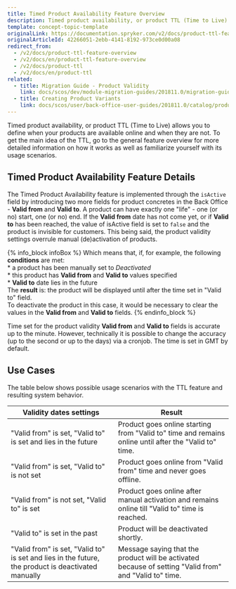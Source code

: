 ```yaml
---
title: Timed Product Availability Feature Overview
description: Timed product availability, or product TTL (Time to Live) allows you to define when your products are available online and when they are not.
template: concept-topic-template
originalLink: https://documentation.spryker.com/v2/docs/product-ttl-feature-overview
originalArticleId: 42266051-2ebb-4141-8192-973ce0d00a08
redirect_from:
  - /v2/docs/product-ttl-feature-overview
  - /v2/docs/en/product-ttl-feature-overview
  - /v2/docs/product-ttl
  - /v2/docs/en/product-ttl
related:
  - title: Migration Guide - Product Validity
    link: docs/scos/dev/module-migration-guides/201811.0/migration-guide-productvalidity.html
  - title: Creating Product Variants
    link: docs/scos/user/back-office-user-guides/201811.0/catalog/products/concrete-products/creating-product-variants.html
---
```


Timed product availability, or product TTL (Time to Live) allows you to define when your products are available online and when they are not. To get the main idea of the TTL, go to the general feature overview for more detailed information on how it works as well as familiarize yourself with its usage scenarios.

## Timed Product Availability Feature Details

The Timed Product Availability feature is implemented through the `isActive` field by introducing two more fields for product concretes in the Back Office - **Valid from** and **Valid to**. A product can have exactly one "life" - one (or no) start, one (or no) end. If the **Valid from** date has not come yet, or if **Valid to** has been reached, the value of isActive field is set to `false` and the product is invisible for customers. This being said, the product validity settings overrule manual (de)activation of products.

{% info_block infoBox %}
Which means that, if, for example, the following **conditions** are met: <br>* a product has been manually set to *Deactivated* <br> * this product has **Valid from** and **Valid to** values specified<br> * **Valid to** date lies in the future<br>The **result** is: the product will be displayed until after the time set in "Valid to" field.<br>To deactivate the product in this case, it would be necessary to clear the values in the **Valid from** and **Valid to** fields.
{% endinfo_block %}

Time set for the product validity **Valid from** and **Valid to** fields is accurate up to the minute. However, technically it is possible to change the accuracy (up to the second or up to the days) via a cronjob. The time is set in GMT by default.

## Use Cases
The table below shows possible usage scenarios with the TTL feature and resulting system behavior.

| Validity dates settings | Result |
| --- | --- |
| "Valid from" is set, "Valid to" is set and lies in the future | Product goes online starting from "Valid to" time and remains online until after the "Valid to" time. |
| "Valid from" is set, "Valid to" is not set | Product goes online from "Valid from" time and never goes offline. |
| "Valid from" is not set, "Valid to" is set | Product goes online after manual activation and remains online till "Valid to" time is reached. |
| "Valid to" is set in the past | Product will be deactivated shortly. |
| "Valid from" is set, "Valid to" is set and lies in the future, the product is deactivated manually | Message saying that the product will be activated because of setting "Valid from" and "Valid to" time.|


<!-- Last review date: Feb 23, 2018-- by Kyrylo Khatsko -->
